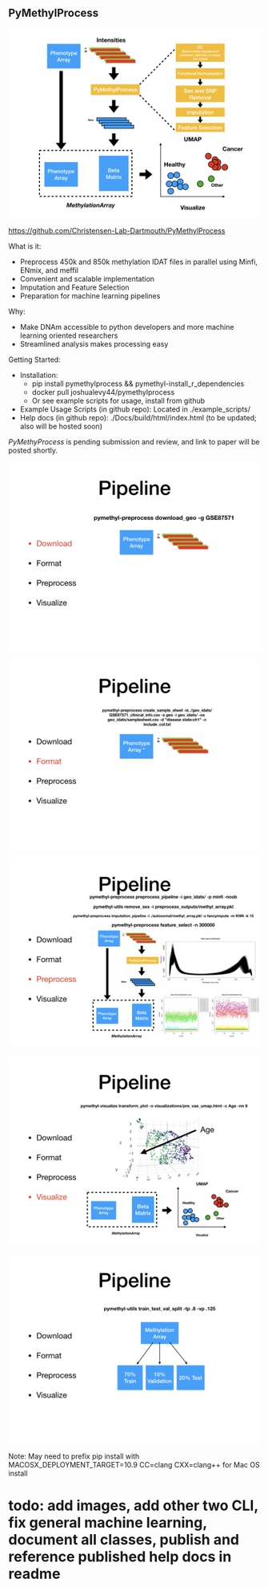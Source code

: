 ## PyMethylProcess

![Overview](./docs/yimages/pymethylprocess_overview.jpeg)

https://github.com/Christensen-Lab-Dartmouth/PyMethylProcess  

What is it:
* Preprocess 450k and 850k methylation IDAT files in parallel using Minfi, ENmix, and meffil  
* Convenient and scalable implementation  
* Imputation and Feature Selection  
* Preparation for machine learning pipelines    

Why:
* Make DNAm accessible to python developers and more machine learning oriented researchers  
* Streamlined analysis makes processing easy  

Getting Started:  
* Installation:    
    * pip install pymethylprocess && pymethyl-install_r_dependencies  
    * docker pull joshualevy44/pymethylprocess  
    * Or see example scripts for usage, install from github
* Example Usage Scripts (in github repo): Located in ./example_scripts/  
* Help docs (in github repo): ./Docs/build/html/index.html (to be updated; also will be hosted soon)

*PyMethyProcess* is pending submission and review, and link to paper will be posted shortly.

![Download](./docs/yimages/pipeline-download.jpeg)

![Format](./docs/yimages/pipeline-format.jpeg)

![PreProcess](./docs/yimages/pipeline-preprocess.jpeg)

![Visualize](./docs/yimages/pipeline-visualize.jpeg)

![Split](./docs/yimages/pipeline-train-test-split.jpeg)

Note: May need to prefix pip install with MACOSX_DEPLOYMENT_TARGET=10.9 CC=clang CXX=clang++ for Mac OS install

# todo: add images, add other two CLI, fix general machine learning, document all classes, publish and reference published help docs in readme

